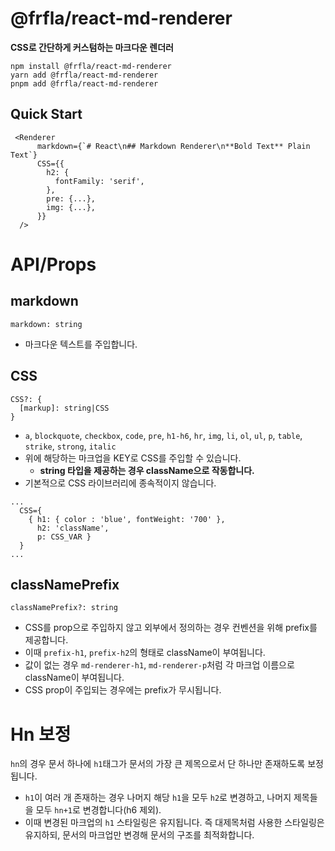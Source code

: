 # @frfla/react-md-renderer

**CSS로 간단하게 커스텀하는 마크다운 렌더러**

```
npm install @frfla/react-md-renderer
yarn add @frfla/react-md-renderer
pnpm add @frfla/react-md-renderer
```

## Quick Start

```
 <Renderer
      markdown={`# React\n## Markdown Renderer\n**Bold Text** Plain Text`}
      CSS={{
        h2: {
          fontFamily: 'serif',
        },
        pre: {...},
        img: {...},
      }}
  />
```

# API/Props

## markdown

```
markdown: string
```

- 마크다운 텍스트를 주입합니다.

## CSS

```
CSS?: {
  [markup]: string|CSS
}
```

- `a`, `blockquote`, `checkbox`, `code`, `pre`, `h1-h6`, `hr`, `img`, `li`, `ol`, `ul`, `p`, `table`, `strike`, `strong`, `italic`
- 위에 해당하는 마크업을 KEY로 CSS를 주입할 수 있습니다.
  - **string 타입을 제공하는 경우 className으로 작동합니다.**
- 기본적으로 CSS 라이브러리에 종속적이지 않습니다.

```
...
  CSS={
    { h1: { color : 'blue', fontWeight: '700' },
      h2: 'className',
      p: CSS_VAR }
  }
...
```

## classNamePrefix

```
classNamePrefix?: string
```

- CSS를 prop으로 주입하지 않고 외부에서 정의하는 경우 컨벤션을 위해 prefix를 제공합니다.
- 이때 `prefix-h1`, `prefix-h2`의 형태로 className이 부여됩니다.
- 값이 없는 경우 `md-renderer-h1`, `md-renderer-p`처럼 각 마크업 이름으로 className이 부여됩니다.
- CSS prop이 주입되는 경우에는 prefix가 무시됩니다.

# Hn 보정

`hn`의 경우 문서 하나에 `h1`태그가 문서의 가장 큰 제목으로서 단 하나만 존재하도록 보정됩니다.

- `h1`이 여러 개 존재하는 경우 나머지 해당 `h1`을 모두 `h2`로 변경하고, 나머지 제목들을 모두 `hn+1`로 변경합니다(h6 제외).
- 이때 변경된 마크업의 `h1` 스타일링은 유지됩니다. 즉 대제목처럼 사용한 스타일링은 유지하되, 문서의 마크업만 변경해 문서의 구조를 최적화합니다.
